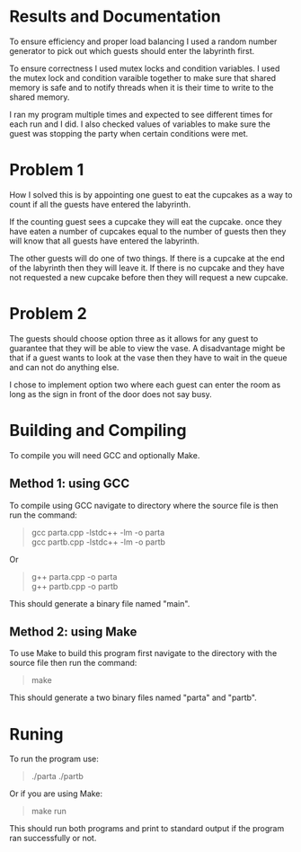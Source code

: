 # Results and Documentation

To ensure efficiency and proper load balancing I used a random
number generator to pick out which guests should enter the
labyrinth first.

To ensure correctness I used mutex locks and condition variables.
I used the mutex lock and condition varaible together to make
sure that shared memory is safe and to notify threads when it is
their time to write to the shared memory.

I ran my program multiple times and expected to see different
times for each run and I did. I also checked values of variables
to make sure the guest was stopping the party when certain
conditions were met.


# Problem 1

How I solved this is by appointing one guest to eat the cupcakes
as a way to count if all the guests have entered the labyrinth.

If the counting guest sees a cupcake they will eat the cupcake.
once they have eaten a number of cupcakes equal to the number of
guests then they will know that all guests have entered the
labyrinth.

The other guests will do one of two things. If there is a
cupcake at the end of the labyrinth then they will leave it. If
there is no cupcake and they have not requested a new cupcake
before then they will request a new cupcake.


# Problem 2

The guests should choose option three as it allows for any guest
to guarantee that they will be able to view the vase. A
disadvantage might be that if a guest wants to look at the vase
then they have to wait in the queue and can not do anything else.

I chose to implement option two where each guest can enter the
room as long as the sign in front of the door does not say busy.


# Building and Compiling

To compile you will need GCC and optionally Make.

## Method 1: using GCC

To compile using GCC navigate to directory where the source file
is then run the command:

> gcc parta.cpp -lstdc++ -lm -o parta  
> gcc partb.cpp -lstdc++ -lm -o partb  

Or 

> g++ parta.cpp -o parta  
> g++ partb.cpp -o partb  

This should generate a binary file named "main".

## Method 2: using Make

To use Make to build this program first navigate to the directory
with the source file then run the command:

> make

This should generate a two binary files named "parta" and "partb".


# Runing

To run the program use:

> ./parta
> ./partb

Or if you are using Make:

> make run

This should run both programs and print to standard output if the
program ran successfully or not.
